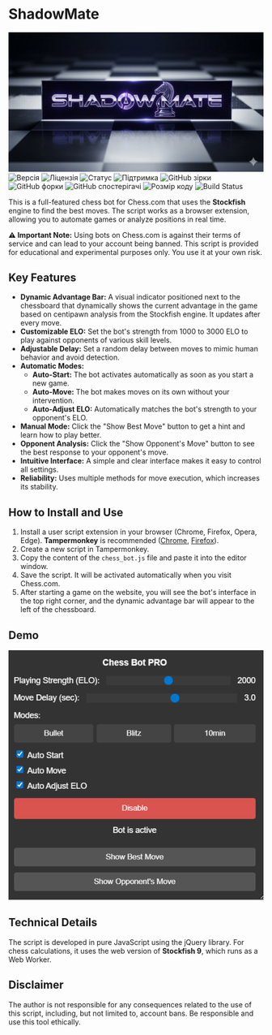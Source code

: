 # ShadowMate
![ShadowMate Banner](images/baner.png)
![Версія](https://img.shields.io/badge/version-14.0-blue)
![Ліцензія](https://img.shields.io/badge/license-MIT-green)
![Статус](https://img.shields.io/badge/status-active-brightgreen)
![Підтримка](https://img.shields.io/badge/maintained%3F-yes-brightgreen.svg)
![GitHub зірки](https://img.shields.io/github/stars/Data1lz/ShadowMate?style=social)
![GitHub форки](https://img.shields.io/github/forks/Data1lz/ShadowMate?style=social)
![GitHub спостерігачі](https://img.shields.io/github/watchers/Data1lz/ShadowMate?style=social)
![Розмір коду](https://img.shields.io/github/languages/code-size/Data1lz/ShadowMate.svg)
![Build Status](https://github.com/Data1lz/ShadowMate/actions/workflows/lint.yml/badge.svg)

This is a full-featured chess bot for Chess.com that uses the **Stockfish** engine to find the best moves. The script works as a browser extension, allowing you to automate games or analyze positions in real time.

**⚠️ Important Note:** Using bots on Chess.com is against their terms of service and can lead to your account being banned. This script is provided for educational and experimental purposes only. You use it at your own risk.

## Key Features

* **Dynamic Advantage Bar:** A visual indicator positioned next to the chessboard that dynamically shows the current advantage in the game based on centipawn analysis from the Stockfish engine. It updates after every move.
* **Customizable ELO:** Set the bot's strength from 1000 to 3000 ELO to play against opponents of various skill levels.
* **Adjustable Delay:** Set a random delay between moves to mimic human behavior and avoid detection.
* **Automatic Modes:**
    * **Auto-Start:** The bot activates automatically as soon as you start a new game.
    * **Auto-Move:** The bot makes moves on its own without your intervention.
    * **Auto-Adjust ELO:** Automatically matches the bot's strength to your opponent's ELO.
* **Manual Mode:** Click the "Show Best Move" button to get a hint and learn how to play better.
* **Opponent Analysis:** Click the "Show Opponent's Move" button to see the best response to your opponent's move.
* **Intuitive Interface:** A simple and clear interface makes it easy to control all settings.
* **Reliability:** Uses multiple methods for move execution, which increases its stability.

## How to Install and Use

1.  Install a user script extension in your browser (Chrome, Firefox, Opera, Edge). **Tampermonkey** is recommended ([Chrome](https://chrome.com/webstore/detail/tampermonkey/dhdgffkkebhmkfjojejmpbldmpobfkfo?hl=en), [Firefox](https://addons.mozilla.org/en-US/firefox/addon/tampermonkey/)).
2.  Create a new script in Tampermonkey.
3.  Copy the content of the `chess_bot.js` file and paste it into the editor window.
4.  Save the script. It will be activated automatically when you visit Chess.com.
5.  After starting a game on the website, you will see the bot's interface in the top right corner, and the dynamic advantage bar will appear to the left of the chessboard.

## Demo

![Скріншот інтерфейсу бота](images/bot-interface.png)


## Technical Details

The script is developed in pure JavaScript using the jQuery library. For chess calculations, it uses the web version of **Stockfish 9**, which runs as a Web Worker.

## Disclaimer

The author is not responsible for any consequences related to the use of this script, including, but not limited to, account bans. Be responsible and use this tool ethically.
